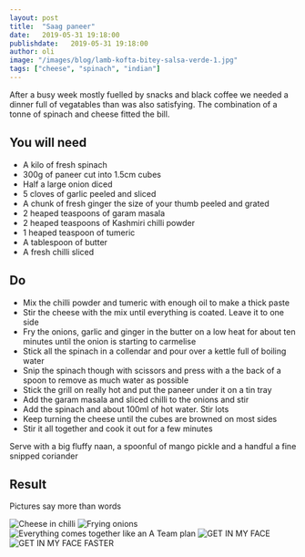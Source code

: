 ```yaml
---
layout: post
title:  "Saag paneer"
date:   2019-05-31 19:18:00
publishdate:   2019-05-31 19:18:00
author: oli
image: "/images/blog/lamb-kofta-bitey-salsa-verde-1.jpg"
tags: ["cheese", "spinach", "indian"]
---
```


After a busy week mostly fuelled by snacks and black coffee we needed a dinner full of vegatables than was also satisfying.  The combination of a tonne of spinach and cheese fitted the bill.
  

## You will need

* A kilo of fresh spinach
* 300g of paneer cut into 1.5cm cubes
* Half a large onion diced
* 5 cloves of garlic peeled and sliced
* A chunk of fresh ginger the size of your thumb peeled and grated
* 2 heaped teaspoons of garam masala
* 2 heaped teaspoons of Kashmiri chilli powder
* 1 heaped teaspoon of tumeric
* A tablespoon of butter
* A fresh chilli sliced

## Do

* Mix the chilli powder and tumeric with enough oil to make a thick paste
* Stir the cheese with the mix until everything is coated.  Leave it to one side
* Fry the onions, garlic and ginger in the butter on a low heat for about ten minutes until the onion is starting to carmelise
* Stick all the spinach in a collendar and pour over a kettle full of boiling water
* Snip the spinach though with scissors and press with a the back of a spoon to remove as much water as possible
* Stick the grill on really hot and put the paneer under it on a tin tray
* Add the garam masala and sliced chilli to the onions and stir 
* Add the spinach and about 100ml of hot water.  Stir lots
* Keep turning the cheese until the cubes are browned on most sides
* Stir it all together and cook it out for a few minutes

Serve with a big fluffy naan, a spoonful of mango pickle and a handful a fine snipped coriander 

## Result

Pictures say more than words

![Cheese in chilli](/images/blog/saag-paneer/saag-paneer-1.jpg)
![Frying onions](/images/blog/saag-paneer/saag-paneer-2.jpg)
![Everything comes together like an A Team plan](/images/blog/saag-paneer/saag-paneer-3.jpg)
![GET IN MY FACE](/images/blog/saag-paneer/saag-paneer-4.jpg)
![GET IN MY FACE FASTER](/images/blog/saag-paneer/saag-paneer-5.jpg)
